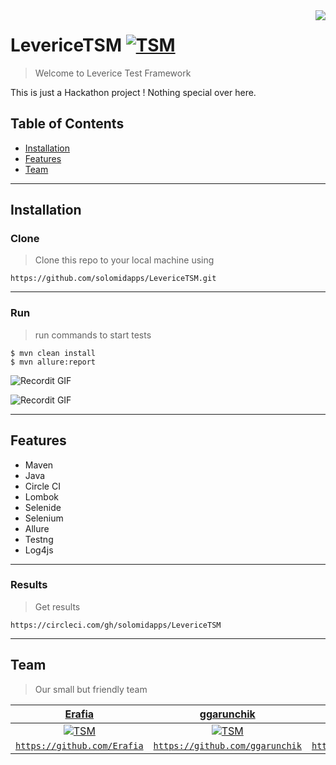<img src="https://i.ibb.co/3dBcVPY/icon.png" align="right" />

# LevericeTSM [![TSM](https://cdn.rawgit.com/sindresorhus/awesome/d7305f38d29fed78fa85652e3a63e154dd8e8829/media/badge.svg)]()
> Welcome to Leverice Test Framework

This is just a Hackathon project ! Nothing special over here.

## Table of Contents

- [Installation](#installation)
- [Features](#features)
- [Team](#team)

---

## Installation

### Clone

> Clone this repo to your local machine using 

`https://github.com/solomidapps/LevericeTSM.git`

---

### Run

> run commands to start tests

```shell
$ mvn clean install
$ mvn allure:report
```
![Recordit GIF](http://g.recordit.co/mHQjbKFsB4.gif)

![Recordit GIF](http://g.recordit.co/vDo0ra6UNf.gif)

---

## Features

- Maven
- Java
- Circle CI
- Lombok
- Selenide
- Selenium
- Allure
- Testng
- Log4js

---

### Results

> Get results

`https://circleci.com/gh/solomidapps/LevericeTSM`

---

## Team

> Our small but friendly team

| <a href="https://github.com/Erafia" target="_blank">**Erafia**</a> | <a href="https://github.com/ggarunchik" target="_blank">**ggarunchik**</a> | <a href="https://github.com/yuraej" target="_blank">**yuraej**</a> |
| :---: |:---:| :---:|
| [![TSM](https://avatars0.githubusercontent.com/u/18123375?s=460&v=4?s=200)](https://github.com/Erafia)    | [![TSM](https://avatars3.githubusercontent.com/u/15279457?s=460&u=09db37e5e891b5ea6f11073c2dba41414a2eb8ab&v=4?s=200)](https://github.com/ggarunchik) | [![TSM](https://avatars1.githubusercontent.com/u/49980926?s=460&v=4?s=200)](https://github.com/yuraej)  |
| <a href="https://github.com/Erafia" target="_blank">`https://github.com/Erafia`</a> | <a href="https://github.com/ggarunchik" target="_blank">`https://github.com/ggarunchik`</a> | <a href="https://github.com/yuraej" target="_blank">`https://github.com/yuraej`</a> |

